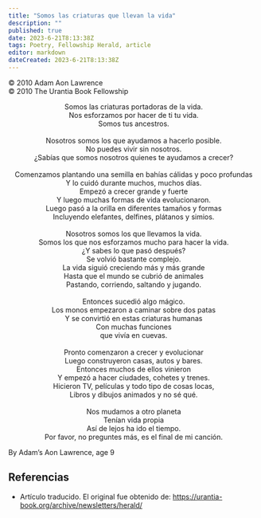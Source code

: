 ```yaml
---
title: "Somos las criaturas que llevan la vida"
description: ""
published: true
date: 2023-6-21T8:13:38Z
tags: Poetry, Fellowship Herald, article
editor: markdown
dateCreated: 2023-6-21T8:13:38Z
---
```


<p class="v-card v-sheet theme--light grey lighten-3 px-2">© 2010 Adam Aon Lawrence<br>© 2010 The Urantia Book Fellowship</p>


<p style="text-align:center;">
Somos las criaturas portadoras de la vida. <br>
Nos esforzamos por hacer de ti tu vida. <br>
Somos tus ancestros. <br>
<br>
Nosotros somos los que ayudamos a hacerlo posible. <br>
No puedes vivir sin nosotros. <br>
¿Sabías que somos nosotros quienes te ayudamos a crecer? <br>
<br>
Comenzamos plantando una semilla en bahías cálidas y poco profundas <br>
Y lo cuidó durante muchos, muchos días. <br>
Empezó a crecer grande y fuerte <br>
Y luego muchas formas de vida evolucionaron. <br>
Luego pasó a la orilla en diferentes tamaños y formas <br>
Incluyendo elefantes, delfines, plátanos y simios. <br>
<br>
Nosotros somos los que llevamos la vida. <br>
Somos los que nos esforzamos mucho para hacer la vida. <br>
¿Y sabes lo que pasó después? <br>
Se volvió bastante complejo. <br>
La vida siguió creciendo más y más grande <br>
Hasta que el mundo se cubrió de animales <br>
Pastando, corriendo, saltando y jugando. <br>
<br>
Entonces sucedió algo mágico. <br>
Los monos empezaron a caminar sobre dos patas <br>
Y se convirtió en estas criaturas humanas <br>
Con muchas funciones <br>
que vivía en cuevas. <br>
<br>
Pronto comenzaron a crecer y evolucionar <br>
Luego construyeron casas, autos y bares. <br>
Entonces muchos de ellos vinieron <br>
Y empezó a hacer ciudades, cohetes y trenes. <br>
Hicieron TV, películas y todo tipo de cosas locas, <br>
Libros y dibujos animados y no sé qué. <br>
<br>
Nos mudamos a otro planeta <br>
Tenían vida propia <br>
Así de lejos ha ido el tiempo. <br>
Por favor, no preguntes más, es el final de mi canción. <br>
</p>

By Adam’s Aon Lawrence, age 9

## Referencias

- Artículo traducido. El original fue obtenido de: https://urantia-book.org/archive/newsletters/herald/